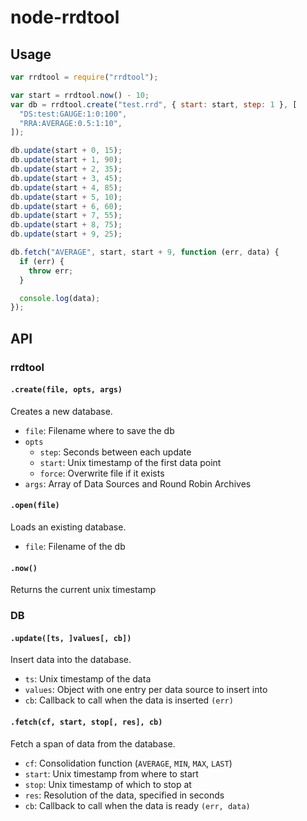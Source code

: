 # node-rrdtool

## Usage

```js
var rrdtool = require("rrdtool");

var start = rrdtool.now() - 10;
var db = rrdtool.create("test.rrd", { start: start, step: 1 }, [
  "DS:test:GAUGE:1:0:100",
  "RRA:AVERAGE:0.5:1:10",
]);

db.update(start + 0, 15);
db.update(start + 1, 90);
db.update(start + 2, 35);
db.update(start + 3, 45);
db.update(start + 4, 85);
db.update(start + 5, 10);
db.update(start + 6, 60);
db.update(start + 7, 55);
db.update(start + 8, 75);
db.update(start + 9, 25);

db.fetch("AVERAGE", start, start + 9, function (err, data) {
  if (err) {
    throw err;
  }

  console.log(data);
});
```

## API

### rrdtool

#### `.create(file, opts, args)`

Creates a new database.

- `file`: Filename where to save the db
- `opts`
  - `step`: Seconds between each update
  - `start`: Unix timestamp of the first data point
  - `force`: Overwrite file if it exists
- `args`: Array of Data Sources and Round Robin Archives

#### `.open(file)`

Loads an existing database.

- `file`: Filename of the db

#### `.now()`

Returns the current unix timestamp

### DB

#### `.update([ts, ]values[, cb])`

Insert data into the database.

- `ts`: Unix timestamp of the data
- `values`: Object with one entry per data source to insert into
- `cb`: Callback to call when the data is inserted `(err)`

#### `.fetch(cf, start, stop[, res], cb)`

Fetch a span of data from the database.

- `cf`: Consolidation function (`AVERAGE`, `MIN`, `MAX`, `LAST`)
- `start`: Unix timestamp from where to start
- `stop`: Unix timestamp of which to stop at
- `res`: Resolution of the data, specified in seconds
- `cb`: Callback to call when the data is ready `(err, data)`
